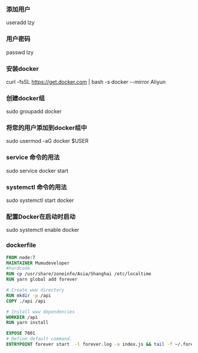 ### 添加用户
useradd lzy

### 用户密码
passwd lzy

### 安装docker
curl -fsSL https://get.docker.com | bash -s docker --mirror Aliyun

### 创建docker组
sudo groupadd docker

### 将您的用户添加到docker组中
sudo usermod -aG docker $USER

### service 命令的用法
sudo service docker start

### systemctl 命令的用法
sudo systemctl start docker

### 配置Docker在启动时启动
sudo systemctl enable docker

### dockerfile
``` dockerfile
FROM node:7
MAINTAINER Mumudeveloper
#hardcode
RUN cp /usr/share/zoneinfo/Asia/Shanghai /etc/localtime
RUN yarn global add forever

# Create www directory
RUN mkdir -p /api
COPY ./api /api

# Install www dependencies
WORKDIR /api
RUN yarn install

EXPOSE 7001
# Define default command.  
ENTRYPOINT forever start  -l forever.log -a index.js && tail -f ~/.forever/forever.log
```